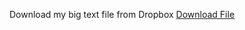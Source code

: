 Download my big text file from Dropbox
<a href="https://www.dropbox.com/s/sxu7z0uqdqpl1fu/bigtextfile.txt?dl=1">Download File</a>
